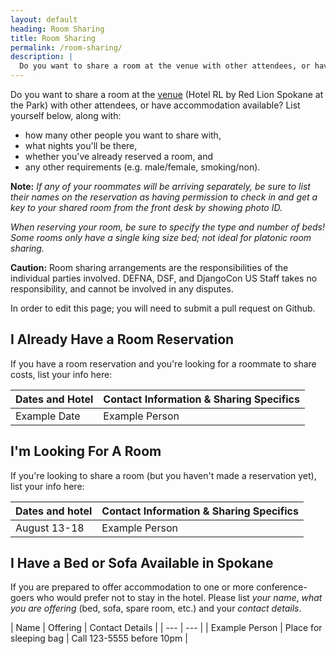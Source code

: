 ```yaml
---
layout: default
heading: Room Sharing
title: Room Sharing
permalink: /room-sharing/
description: |
  Do you want to share a room at the venue with other attendees, or have accommodation available?
---
```


Do you want to share a room at the [venue](/venue/#welcome) (Hotel RL by Red Lion Spokane at the Park) with other attendees, or have accommodation available? List yourself below, along with:

- how many other people you want to share with,
- what nights you'll be there,
- whether you've already reserved a room, and
- any other requirements (e.g. male/female, smoking/non).

**Note:** _If any of your roommates will be arriving separately, be sure to list their names on the reservation as having permission to check in and get a key to your shared room from the front desk by showing photo ID._

_When reserving your room, be sure to specify the type and number of beds! Some rooms only have a single king size bed; not ideal for platonic room sharing._

**Caution:** Room sharing arrangements are the responsibilities of the individual parties involved. DEFNA, DSF, and DjangoCon US Staff takes no responsibility, and cannot be involved in any disputes.

In order to edit this page; you will need to submit a pull request on Github.

## I Already Have a Room Reservation

If you have a room reservation and you're looking for a roommate to share costs, list your info here:

| Dates and Hotel | Contact Information &amp; Sharing Specifics |
| --- | --- |
| Example Date | Example Person |

## I'm Looking For A Room

If you're looking to share a room (but you haven't made a reservation yet),
list your info here:

| Dates and hotel | Contact Information &amp; Sharing Specifics |
| --- | --- |
| August 13-18 | Example Person |

## I Have a Bed or Sofa Available in Spokane

If you are prepared to offer accommodation to one or more conference-goers who would prefer not to stay in the hotel. Please list _your name_, _what you are offering_ (bed, sofa, spare room, etc.) and your _contact details_.

| Name | Offering | Contact Details |
| --- | --- |
| Example Person | Place for sleeping bag | Call 123-5555 before 10pm |
